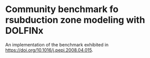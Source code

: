 # Community benchmark fo rsubduction zone modeling with DOLFINx

An implementation of the benchmark exhibited in
https://doi.org/10.1016/j.pepi.2008.04.015.
